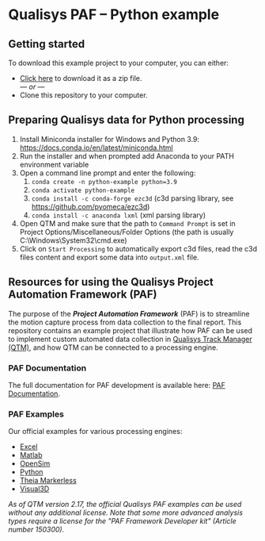# Qualisys PAF – Python example

## Getting started
To download this example project to your computer, you can either:

* [Click here](https://github.com/qualisys/paf-python-example/archive/refs/heads/main.zip) to download it as a zip file.
<br>_— or —_
* Clone this repository to your computer.

## Preparing Qualisys data for Python processing

1. Install Miniconda installer for Windows and Python 3.9: https://docs.conda.io/en/latest/miniconda.html
2. Run the installer and when prompted add Anaconda to your PATH environment variable
3. Open a command line prompt and enter the following:
    1. `conda create -n python-example python=3.9`
    2. `conda activate python-example`
    3. `conda install -c conda-forge ezc3d` (c3d parsing library, see https://github.com/pyomeca/ezc3d)
    4. `conda install -c anaconda lxml` (xml parsing library)
4. Open QTM and make sure that the path to `Command Prompt` is set in Project Options/Miscellaneous/Folder Options (the path is usually C:\Windows\System32\cmd.exe)   
5. Click on `Start Processing` to automatically export c3d files, read the c3d files content and export some data into `output.xml` file. 

## Resources for using the Qualisys Project Automation Framework (PAF)

The purpose of the ***Project Automation Framework*** (PAF) is to streamline the motion capture process from data collection to the final report. This repository contains an example project that illustrate how PAF can be used to implement custom automated data collection in [Qualisys Track Manager (QTM)](http://www.qualisys.com/software/qualisys-track-manager/), and how QTM can be connected to a processing engine.  

### PAF Documentation

The full documentation for PAF development is available here: [PAF Documentation](https://github.com/qualisys/paf-documentation).


### PAF Examples

Our official examples for various processing engines:

- [Excel](https://github.com/qualisys/paf-excel-example)
- [Matlab](https://github.com/qualisys/paf-matlab-example)
- [OpenSim](https://github.com/qualisys/paf-opensim-example)
- [Python](https://github.com/qualisys/paf-python-example)
- [Theia Markerless](https://github.com/qualisys/paf-theia-markerless-example)
- [Visual3D](https://github.com/qualisys/paf-visual3d-example)

_As of QTM version 2.17, the official Qualisys PAF examples can be used without any additional license. Note that some more advanced analysis types require a license for the "PAF Framework Developer kit" (Article number 150300)._
